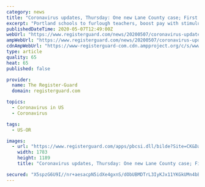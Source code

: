 ```yaml
---
category: news
title: "Coronavirus updates, Thursday: One new Lane County case; First Oregon case out of hospital"
excerpt: "Portland schools to furlough teachers, boost pay with stimulus; Contact tracers told of coronavirus parties in southeast Washington"
publishedDateTime: 2020-05-07T12:49:00Z
webUrl: "https://www.registerguard.com/news/20200507/coronavirus-updates-thursday-one-new-lane-county-case-first-oregon-case-out-of-hospital"
ampWebUrl: "https://www.registerguard.com/news/20200507/coronavirus-updates-thursday-one-new-lane-county-case-first-oregon-case-out-of-hospital?template=ampart"
cdnAmpWebUrl: "https://www-registerguard-com.cdn.ampproject.org/c/s/www.registerguard.com/news/20200507/coronavirus-updates-thursday-one-new-lane-county-case-first-oregon-case-out-of-hospital?template=ampart"
type: article
quality: 65
heat: 65
published: false

provider:
  name: The Register-Guard
  domain: registerguard.com

topics:
  - Coronavirus in US
  - Coronavirus

tags:
  - US-OR

images:
  - url: "https://www.registerguard.com/apps/pbcsi.dll/bilde?Site=CK&Date=20200507&Category=NEWS&ArtNo=200509837&Ref=AR"
    width: 1783
    height: 1189
    title: "Coronavirus updates, Thursday: One new Lane County case; First Oregon case out of hospital"

secured: "X5spzG6U9I//nr+aesacpN5idXe4gxnS/dObUBMDTrL3IyKJx11YKGkUMn4bB7CgVXbsGbGR+3W3VbnOMYR/lxSqBivu7gvRVouQucmjnYbL0oE8wilRwgMCz+Nui35e/j4utlWrvDkJzSz1znfh3exWJqSgH5jztAZ2if6tUbMMEfrtk37huXuCQX0hhHAlUAeVky/1/tipNBA6kAyWItAGzna04SQpE0tW43gpFrtWZKl+3m7WAEwN3Dkz3uzYfdziANxL0+qXqRa1d/zef5zVAkZ4Y5RPDdIh2J7xuq/vfZX41vQsF0HNYeS85q1qJyJjEYCKUJL5lTyx/pOWcG/hhhNA74Lm0py3xPDuFluedKQusIfRtiWnvkv5hC+chXGzkYpmFN8mfyH7S68UvXZnUTXrLzPH2dcQ23II3GsUuvpDw/1j95oY9UOBZSkFNXNktrkLUr911gPKuf//ppEqgcYzUIzPEpADA1hqK1I=;nCTQwsmb3yPQ0BbBJMWMaQ=="
---
```


